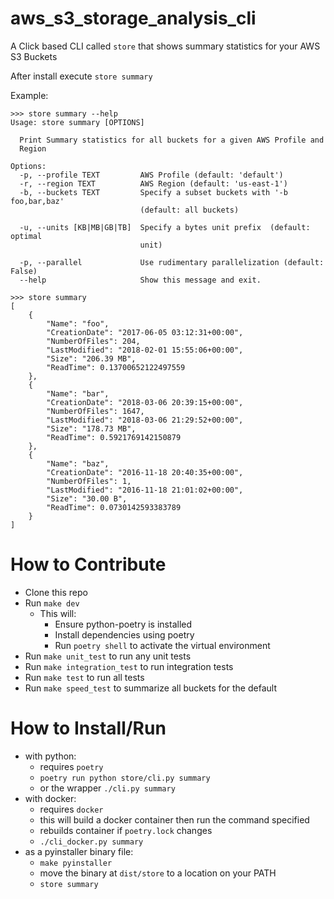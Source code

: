 aws_s3_storage_analysis_cli
===========================
A Click based CLI called `store` that shows summary statistics for your AWS S3 Buckets

After install execute `store summary`

Example:
```text
>>> store summary --help
Usage: store summary [OPTIONS]

  Print Summary statistics for all buckets for a given AWS Profile and
  Region

Options:
  -p, --profile TEXT         AWS Profile (default: 'default')
  -r, --region TEXT          AWS Region (default: 'us-east-1')
  -b, --buckets TEXT         Specify a subset buckets with '-b foo,bar,baz'
                             (default: all buckets)

  -u, --units [KB|MB|GB|TB]  Specify a bytes unit prefix  (default: optimal
                             unit)

  -p, --parallel             Use rudimentary parallelization (default: False)
  --help                     Show this message and exit.

>>> store summary
[
    {
        "Name": "foo",
        "CreationDate": "2017-06-05 03:12:31+00:00",
        "NumberOfFiles": 204,
        "LastModified": "2018-02-01 15:55:06+00:00",
        "Size": "206.39 MB",
        "ReadTime": 0.13700652122497559
    },
    {
        "Name": "bar",
        "CreationDate": "2018-03-06 20:39:15+00:00",
        "NumberOfFiles": 1647,
        "LastModified": "2018-03-06 21:29:52+00:00",
        "Size": "178.73 MB",
        "ReadTime": 0.5921769142150879
    },
    {
        "Name": "baz",
        "CreationDate": "2016-11-18 20:40:35+00:00",
        "NumberOfFiles": 1,
        "LastModified": "2016-11-18 21:01:02+00:00",
        "Size": "30.00 B",
        "ReadTime": 0.0730142593383789
    }
]

```

How to Contribute
=================
- Clone this repo
- Run `make dev`
    - This will:
        - Ensure python-poetry is installed
        - Install dependencies using poetry
        - Run `poetry shell` to activate the virtual environment
- Run `make unit_test` to run any unit tests
- Run `make integration_test` to run integration tests
- Run `make test` to run all tests
- Run `make speed_test` to summarize all buckets for the default

How to Install/Run
==================
- with python:
    - requires `poetry`
    - `poetry run python store/cli.py summary`
    - or the wrapper `./cli.py summary`
- with docker:
    - requires `docker`
    - this will build a docker container then run the command specified
    - rebuilds container if `poetry.lock` changes
    - `./cli_docker.py summary`
- as a pyinstaller binary file:
    - `make pyinstaller`
    - move the binary at `dist/store` to a location on your PATH
    - `store summary`